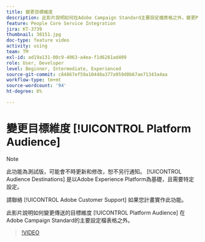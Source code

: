 ```yaml
---
title: 變更目標維度
description: 此影片說明如何在Adobe Campaign Standard主要設定檔表格之外，變更Platform Audience傳送作業的定位維度。
feature: People Core Service Integration
jira: KT-3739
thumbnail: 30151.jpg
doc-type: feature video
activity: using
team: TM
exl-id: ad19a131-00c9-4063-a4ea-f1d6261ad409
role: User, Developer
level: Beginner, Intermediate, Experienced
source-git-commit: c84867ef59a10448a377a959d0b67ae71343a4aa
workflow-type: tm+mt
source-wordcount: '94'
ht-degree: 8%

---
```


# 變更目標維度 [!UICONTROL Platform Audience]

>[!NOTE]
>
>此功能為測試版，可能會不時更新和修改，恕不另行通知。 [!UICONTROL Audience Destinations] 是以Adobe Experience Platform為基礎，且需要特定設定。
>
>請聯絡 [!UICONTROL Adobe Customer Support] 如果您計畫實作此功能。

此影片說明如何變更傳送的目標維度 [!UICONTROL Platform Audience] 在Adobe Campaign Standard的主要設定檔表格之外。

>[!VIDEO](https://video.tv.adobe.com/v/30151?quality=12&learn=on)
